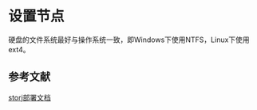 # 设置节点

硬盘的文件系统最好与操作系统一致，即Windows下使用NTFS，Linux下使用ext4。

## 参考文献
[storj部署文档](https://storj.dev/node/get-started/prerequisites)